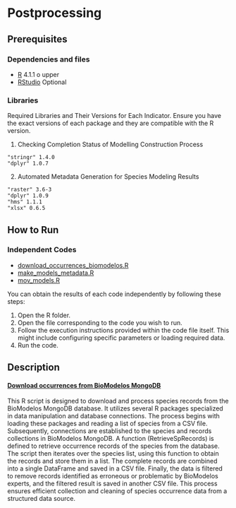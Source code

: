 # Postprocessing


## Prerequisites

### Dependencies and files

* [R](https://cran.r-project.org/mirrors.html) 4.1.1 o upper
* [RStudio](https://www.rstudio.com/products/rstudio/download/#download) Optional

### Libraries

Required Libraries and Their Versions for Each Indicator. Ensure you have the exact versions of each package and they are compatible with the R version.

1. Checking Completion Status of Modelling Construction Process

```
"stringr" 1.4.0
"dplyr" 1.0.7
```
2. Automated Metadata Generation for Species Modeling Results

```
"raster" 3.6-3
"dplyr" 1.0.9
"hms" 1.1.1
"xlsx" 0.6.5
```
## How to Run

### Independent Codes

 - [download_occurrences_biomodelos.R](https://github.com/PEM-Humboldt/biomodelos-sdm/blob/master/postprocessing/R/check_models_constructed.R)
 - [make_models_metadata.R](https://github.com/PEM-Humboldt/biomodelos-sdm/blob/master/postprocessing/R/make_models_metadata.R)
 - [mov_models.R](https://github.com/PEM-Humboldt/biomodelos-sdm/blob/master/postprocessing/R/mov_models.R)

You can obtain the results of each code independently by following these steps:

1. Open the R folder.
2. Open the file corresponding to the code you wish to run.
3. Follow the execution instructions provided within the code file itself. This might include configuring specific parameters or loading required data.
4. Run the code.

## Description

#### [Download occurrences from BioModelos MongoDB](https://github.com/PEM-Humboldt/biomodelos-sdm/blob/master/postprocessing/R/check_models_constructed.R)

This R script is designed to download and process species records from the BioModelos MongoDB database. It utilizes several R packages specialized in data manipulation and database connections. The process begins with loading these packages and reading a list of species from a CSV file. Subsequently, connections are established to the species and records collections in BioModelos MongoDB. A function (RetrieveSpRecords) is defined to retrieve occurrence records of the species from the database. The script then iterates over the species list, using this function to obtain the records and store them in a list. The complete records are combined into a single DataFrame and saved in a CSV file. Finally, the data is filtered to remove records identified as erroneous or problematic by BioModelos experts, and the filtered result is saved in another CSV file. This process ensures efficient collection and cleaning of species occurrence data from a structured data source.

